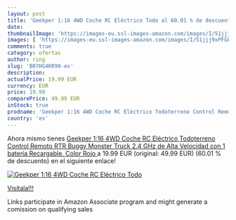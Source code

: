```yaml
---
layout: post
title: 'Geekper 1:16 4WD Coche RC Eléctrico Todo al 60.01 % de descuento'
date: 
thumbnailImage: 'https://images-eu.ssl-images-amazon.com/images/I/51jjj9xPFGL._SL200_.jpg'
images: [ 'https://images-eu.ssl-images-amazon.com/images/I/51jjj9xPFGL._SL200_.jpg' ]
comments: true
category: ofertas
author: ring
slug: 'B07HG4KR99-es'
description:
actualPrice: 19.99 EUR
currency: EUR
price: 19.99
comparePrice: 49.99 EUR
inStock: true
prodname: 'Geekper 1:16 4WD Coche RC Eléctrico Todoterreno Control Remoto RTR Buggy Monster Truck 2.4 GHz de Alta Velocidad con 1 batería Recargable. Color  Rojo '
country: 'es'
---
```


Ahora mismo tienes [Geekper 1:16 4WD Coche RC Eléctrico Todoterreno Control Remoto RTR Buggy Monster Truck 2.4 GHz de Alta Velocidad con 1 batería Recargable. Color  Rojo ](https://www.amazon.es/dp/B07HG4KR99/?tag=tolees-21) a 19.99 EUR (original: 49.99 EUR) (60.01 %  de descuento) en el siguiente enlace!

[![Geekper 1:16 4WD Coche RC Eléctrico Todo](https://images-eu.ssl-images-amazon.com/images/I/51jjj9xPFGL._SL200_.jpg)](https://www.amazon.es/dp/B07HG4KR99/?tag=tolees-21)

[Visítala!!!](https://www.amazon.es/dp/B07HG4KR99/?tag=tolees-21)

Links participate in Amazon Associate program and might generate a comission on qualifying sales
